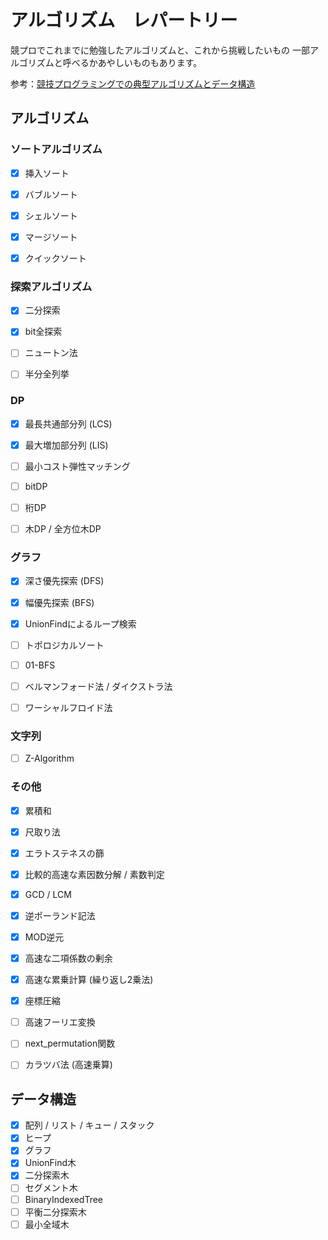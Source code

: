 # アルゴリズム　レパートリー
競プロでこれまでに勉強したアルゴリズムと、これから挑戦したいもの
一部アルゴリズムと呼べるかあやしいものもあります。

参考：[競技プログラミングでの典型アルゴリズムとデータ構造](https://algo-logic.info/competitive-programming-must/)


## アルゴリズム

### ソートアルゴリズム
- [x] 挿入ソート
- [x] バブルソート
- [x] シェルソート
- [x] マージソート
- [x] クイックソート


### 探索アルゴリズム
- [x] 二分探索
- [x] bit全探索
- [ ] ニュートン法
- [ ] 半分全列挙


### DP
- [x] 最長共通部分列 (LCS)
- [x] 最大増加部分列 (LIS)
- [ ] 最小コスト弾性マッチング
- [ ] bitDP
- [ ] 桁DP
- [ ] 木DP / 全方位木DP


### グラフ
- [x] 深さ優先探索 (DFS)
- [x] 幅優先探索 (BFS)
- [x] UnionFindによるループ検索
- [ ] トポロジカルソート
- [ ] 01-BFS
- [ ] ベルマンフォード法 / ダイクストラ法
- [ ] ワーシャルフロイド法


### 文字列
- [ ] Z-Algorithm


### その他
- [x] 累積和
- [x] 尺取り法
- [x] エラトステネスの篩
- [x] 比較的高速な素因数分解 / 素数判定
- [x] GCD / LCM
- [x] 逆ポーランド記法
- [x] MOD逆元
- [x] 高速な二項係数の剰余
- [x] 高速な累乗計算 (繰り返し2乗法)
- [x] 座標圧縮
- [ ] 高速フーリエ変換
- [ ] next_permutation関数
- [ ] カラツバ法 (高速乗算)


## データ構造
- [x] 配列 / リスト / キュー / スタック
- [x] ヒープ
- [x] グラフ
- [x] UnionFind木
- [x] 二分探索木
- [ ] セグメント木
- [ ] BinaryIndexedTree
- [ ] 平衡二分探索木
- [ ] 最小全域木
